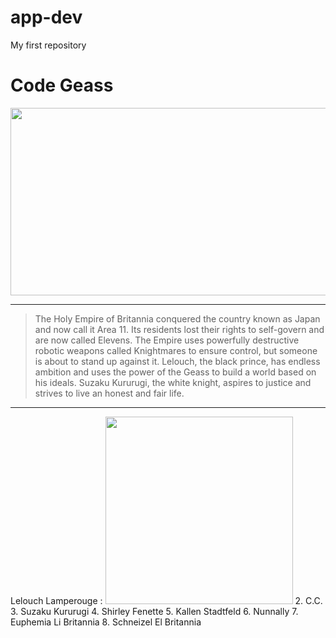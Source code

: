 # app-dev
My first repository
# **Code Geass**
<img src="https://m.media-amazon.com/images/S/pv-target-images/f6229414d529451c2677a18db912a09fc8ee78a78669cf7043acbc8d952a6f8c.jpg" width="1000" height="300"/>

---
>The Holy Empire of Britannia conquered the country known as Japan and now call it Area 11. Its residents lost their rights to self-govern and are now called Elevens. The Empire uses powerfully destructive robotic weapons called Knightmares to ensure control, but someone is about to stand up against it. Lelouch, the black prince, has endless ambition and uses the power of the Geass to build a world based on his ideals. Suzaku Kururugi, the white knight, aspires to justice and strives to live an honest and fair life.

---
Lelouch Lamperouge
: <img src="https://static.wikia.nocookie.net/codegeass/images/6/6a/LelouchviBritannia.jpg/revision/latest?cb=20120107132514" width="300" height="300"/>
2. C.C.
3. Suzaku Kururugi 
4. Shirley Fenette 
5. Kallen Stadtfeld 
6. Nunnally 
7. Euphemia Li Britannia 
8. Schneizel El Britannia
